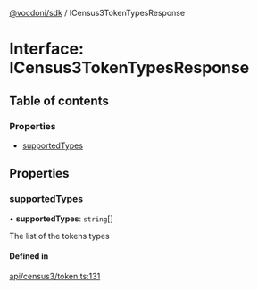 [@vocdoni/sdk](/sdk) / ICensus3TokenTypesResponse

# Interface: ICensus3TokenTypesResponse

## Table of contents

### Properties

- [supportedTypes](ICensus3TokenTypesResponse#supportedtypes)

## Properties

### supportedTypes

• **supportedTypes**: `string`[]

The list of the tokens types

#### Defined in

[api/census3/token.ts:131](https://github.com/vocdoni/vocdoni-sdk/blob/66360b95227306027699be0e80826ca7975027a0/src/api/census3/token.ts#L131)
